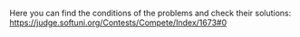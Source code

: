 Here you can find the conditions of the problems and check their solutions:
https://judge.softuni.org/Contests/Compete/Index/1673#0